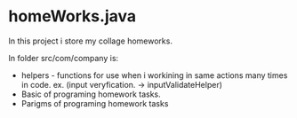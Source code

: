 # homeWorks.java

In this project i store my collage homeworks. 

In folder src/com/company is: 
- helpers - functions for use when i workining in same actions many times in code. ex. (input veryfication. -> inputValidateHelper)
- Basic of programing homework tasks. 
- Parigms of programing homework tasks
